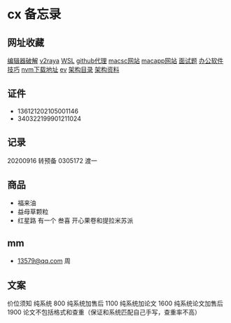 # cx 备忘录

## 网址收藏

[编辑器破解](https://3.jetbra.in/)
[v2raya](https://v2raya.org/docs/prologue/quick-start/)
[WSL](https://learn.microsoft.com/zh-cn/windows/wsl/install-manual#step-4---download-the-linux-kernel-update-package)
[github代理](https://www.itdog.cn/ping/github.com)
[macsc网站](macsc.com?id=MjgwMTIw)
[macapp网站](macxf.com?id=NDUyMDE%3D)
[面试题](https://juejin.cn/post/7073869980411887652#heading-43)
[办公软件技巧](https://mp.weixin.qq.com/s/SK5tuuNRgrzDZT-uK_E4GA)
[nvm下载地址](https://github.com/coreybutler/nvm-windows/releases)
[ev](https://duyiedu.yuque.com/fmi7t1/fwfys4/qy05sy?singleDoc#)
[架构目录](https://duyiedu.yuque.com/hghs2q/ybli0a/uzni3h5c8uggfnit?singleDoc#)
[架构资料](https://duyiedu.yuque.com/fmi7t1/nwhh7g/hi253wxhvtgda14x?singleDoc#)

## 证件

- 136121202105001146
- 340322199901211024

## 记录

20200916 转预备
0305172 渡一

## 商品

- 福来油
- 益母草颗粒
- 红星路 有一个 叁喜 开心果卷和提拉米苏派

## mm

- <13579@qq.com> 周

## 文案

价位须知
纯系统 800
纯系统加售后  1100
纯系统加论文 1600
纯系统论文加售后  1900
论文不包括格式和查重（保证和系统匹配自己手写，查重率不高）
